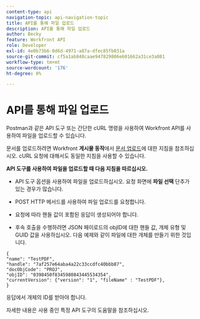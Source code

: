 ```yaml
---
content-type: api
navigation-topic: api-navigation-topic
title: API를 통해 파일 업로드
description: API를 통해 파일 업로드
author: Becky
feature: Workfront API
role: Developer
exl-id: 4e0b73b6-0d6d-4971-a87a-dfec85fb031a
source-git-commit: cf5a1ab848caae947829806e601662a31ce3a081
workflow-type: tm+mt
source-wordcount: '176'
ht-degree: 0%

---
```


# API를 통해 파일 업로드

Postman과 같은 API 도구 또는 간단한 cURL 명령을 사용하여 Workfront API를 사용하여 파일을 업로드할 수 있습니다.

문서를 업로드하려면 Workfront **게시물 동작**&#x200B;에서 [문서 업로드](/help/quicksilver/wf-api/general/api-basics.md#post-behavior)에 대한 지침을 참조하십시오. cURL 요청에 대해서도 동일한 지침을 사용할 수 있습니다.

**API 도구를 사용하여 파일을 업로드할 때 다음 지침을 따르십시오.**

* API 도구 옵션을 사용하여 파일을 업로드하십시오. 요청 화면에 **파일 선택** 단추가 있는 경우가 많습니다.

* POST HTTP 메서드를 사용하여 파일 업로드를 요청합니다.

* 요청에 따라 핸들 값이 포함된 응답이 생성되어야 합니다.

* 후속 호출을 수행하려면 JSON 페이로드의 objID에 대한 핸들 값, 개체 유형 및 GUID 값을 사용하십시오. 다음 예제와 같이 파일에 대한 개체를 만들기 위한 것입니다.

```
{
"name": "TestPDF",
"handle": "7af257e64aba4a22c33ccdfc40bbb87",
"docObjCode": "PROJ",
"objID": "0398450f8345980843445534354",
"currentVersion": {"version": "1", "fileName" : "TestPDF"},
}
```

응답에서 개체의 ID를 받아야 합니다.

자세한 내용은 사용 중인 특정 API 도구의 도움말을 참조하십시오.
